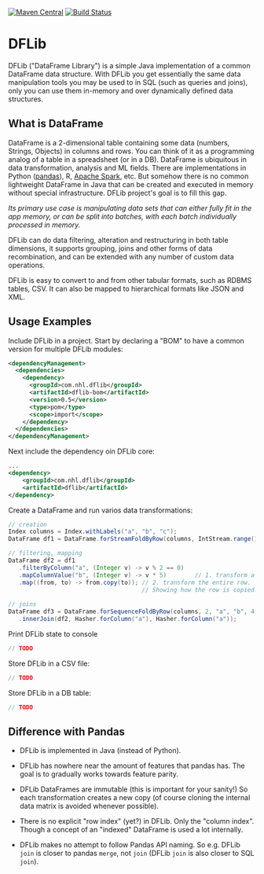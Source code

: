 [![Maven Central](https://img.shields.io/maven-central/v/com.nhl.dflib/dflib.svg)](https://maven-badges.herokuapp.com/maven-central/com.nhl.dflib/dflib/)
[![Build Status](https://travis-ci.org/nhl/dflib.svg?branch=master)](https://travis-ci.org/nhl/dflib)

# DFLib

DFLib ("DataFrame Library") is a simple Java implementation of a common
DataFrame data structure. With DFLib you get essentially the same data 
manipulation tools you may be used to in SQL (such as queries and joins), 
only you can use them in-memory and over dynamically defined data structures.

## What is DataFrame

DataFrame is a 2-dimensional table containing some data (numbers, Strings, Objects)
in columns and rows. You can think of it as a programming analog of a
table in a spreadsheet (or in a DB). DataFrame is
ubiquitous in data transformation, analysis and ML fields. There are 
implementations in Python ([pandas](https://pandas.pydata.org/)), R,
[Apache Spark](https://spark.apache.org/docs/latest/sql-programming-guide.html#datasets-and-dataframes), etc.
But somehow there is no common lightweight DataFrame
in Java that can be created and executed in memory without special
infrastructure. DFLib project's goal is to fill this gap.

_Its primary use case is manipulating data sets that can either fully
fit in the app memory, or can be split into batches, with
each batch individually processed in memory._

DFLib can do data filtering, alteration and restructuring in both table
dimensions, it supports grouping, joins and other forms of data recombination, 
and can be extended with any number of custom data operations.

DFLib is easy to convert to and from other tabular formats, such as
RDBMS tables, CSV. It can also be mapped to hierarchical formats like
JSON and XML.

## Usage Examples

Include DFLib in a project. Start by declaring a "BOM" to have a common version
for multiple DFLib modules:
```xml
<dependencyManagement>
  <dependencies>
    <dependency>
      <groupId>com.nhl.dflib</groupId>
      <artifactId>dflib-bom</artifactId>
      <version>0.5</version>
      <type>pom</type>
      <scope>import</scope>
    </dependency>
  </dependencies>
</dependencyManagement>
```
Next include the dependency oin DFLib core:
```xml
...
<dependency>
    <groupId>com.nhl.dflib</groupId>
    <artifactId>dflib</artifactId>
</dependency>
```

Create a DataFrame and run varios data transformations:
```java
// creation
Index columns = Index.withLabels("a", "b", "c");
DataFrame df1 = DataFrame.forStreamFoldByRow(columns, IntStream.range(1, 10000).boxed())

// filtering, mapping
DataFrame df2 = df1
   .filterByColumn("a", (Integer v) -> v % 2 == 0)
   .mapColumnValue("b", (Integer v) -> v * 5)        // 1. transform a single column
   .map((from, to) -> from.copy(to)); // 2. transform the entire row. 
                                      // Showing how the row is copied.
   
// joins
DataFrame df3 = DataFrame.forSequenceFoldByRow(columns, 2, "a", "b", 4, "c", "d")
   .innerJoin(df2, Hasher.forColumn("a"), Hasher.forColumn("a"));
```

Print DFLib state to console
```java
// TODO
```

Store DFLib in a CSV file:
```java
// TODO
```
Store DFLib in a DB table:
```java
// TODO
```


## Difference with Pandas

* DFLib is implemented in Java (instead of Python).

* DFLib has nowhere near the amount of features that pandas has. The goal
is to gradually works towards feature parity.

* DFLib DataFrames are immutable (this is important for your sanity!)
So each transformation creates a new copy (of course cloning the internal
data matrix is avoided whenever possible).

* There is no explicit "row index" (yet?) in DFLib. Only the "column index".
Though a concept of an "indexed" DataFrame is used a lot internally.

* DFLib makes no attempt to follow Pandas API naming. So e.g. DFLib 
`join` is closer to pandas `merge`, not `join` (DFLib `join` is also 
closer to SQL `join`).
